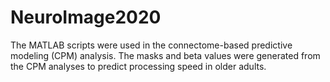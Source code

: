 # NeuroImage2020
The MATLAB scripts were used in the connectome-based predictive modeling (CPM) analysis. The masks and beta values were generated from the CPM analyses to predict processing speed in older adults.
